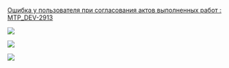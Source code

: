 
[Ошибка у пользователя при согласования актов выполненных работ : MTP_DEV-2913](https://yt.surgutneftegas.ru:4443/issue/MTP_DEV-2913)

![](Telegram_y4SCN92aPY.png)


![](eXpress_XOWs66nZ25.png)

![](Pasted%20image%2020250716094513.png)


